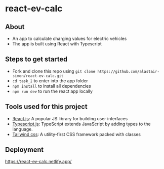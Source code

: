 # react-ev-calc

## About

-   An app to calculate charging values for electric vehicles
-   The app is built using React with Typescript

## Steps to get started

-   Fork and clone this repo using `git clone https://github.com/alastair-simon/react-ev-calc.git`
-   `cd task_2` to enter into the app folder
-   `npm install` to install all dependencies
-   `npm run dev` to run the react app locally

## Tools used for this project

-   [React.js](https://reactjs.org/): A popular JS library for building user interfaces
-   [Typescript.js](https://www.typescriptlang.org/): TypeScript extends JavaScript by adding types to the language.
-   [Tailwind css](https://tailwindcss.com/): A utility-first CSS framework packed with classes

## Deployment
https://react-ev-calc.netlify.app/